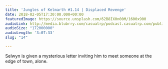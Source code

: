 ```yaml
---
title: 'Jungles of Kelmarth #1.14 | Displaced Revenge'
date: 2018-02-05T17:30:00.000+00:00
featuredImage: https://source.unsplash.com/62B8IX0n00M/1600x900
audioLink: http://media.blubrry.com/casualrp/podcast.casualrp.com/public/EP%20014%20-%20Displaced%20Revenge.mp3
audioSize: "172000000"
audioLength: '3:07:33'
slug: "14"

---
```

Selwyn is given a mysterious letter inviting him to meet someone at the edge of town, alone.